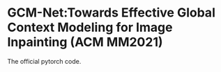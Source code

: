 # GCM-Net:Towards Effective Global Context Modeling for Image Inpainting (ACM MM2021)

The official pytorch code.
